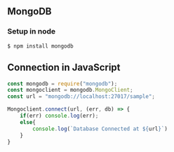 ## MongoDB

### Setup in node

```shell
$ npm install mongodb
```

## Connection in JavaScript

```javascript
const mongodb = require("mongodb");
const mongoclient = mongodb.MongoClient;
const url = "mongodb://localhost:27017/sample";

Mongoclient.connect(url, (err, db) => {
    if(err) console.log(err);
    else{
        console.log(`Database Connected at ${url}`)
    }
}
```

